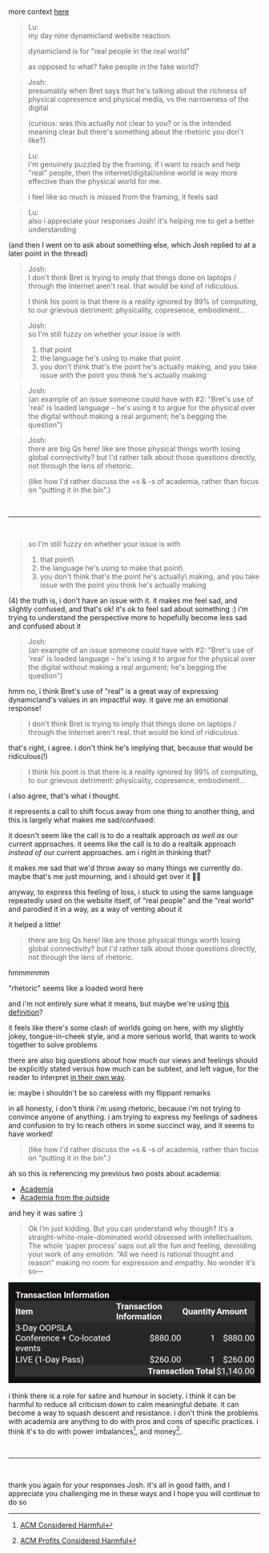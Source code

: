 more context [here](https://www.todepond.com/wikiblogarden/better-computing/dynamicland/website/new/)

> Lu:\
> my day nine dynamicland website reaction: 
> 
> dynamicland is for "real people in the real world"
> 
> as opposed to what? fake people in the fake world?

> Josh:\
> presumably when Bret says that he's talking about the richness of physical copresence and physical media, vs the narrowness of the digital
> 
> (curious: was this actually not clear to you? or is the intended meaning clear but there's something about the rhetoric you don't like?)

> Lu:\
> i'm genuinely puzzled by the framing. if i want to reach and help "real" people, then the internet/digital/online world is way more effective than the physical world for me.
> 
> i feel like so much is missed from the framing, it feels sad

> Lu:\
> also i appreciate your responses Josh! it's helping me to get a better understanding

(and then I went on to ask about something else, which Josh replied to at a later point in the thread) 

> Josh:\
> I don't think Bret is trying to imply that things done on laptops / through the Internet aren't real. that would be kind of ridiculous.
> 
> I think his point is that there is a reality ignored by 99% of computing, to our grievous detriment: physicality, copresence, embodiment...

> Josh:\
> so I'm still fuzzy on whether your issue is with
> 
> 1. that point
> 2. the language he's using to make that point
> 3. you don't think that's the point he's actually making, and you take issue with the point you think he's actually making

> Josh:\
> (an example of an issue someone could have with #2: "Bret's use of 'real' is loaded language – he's using it to argue for the physical over the digital without making a real argument; he's begging the question")

> Josh:\
> there are big Qs here! like are those physical things worth losing global connectivity? but I'd rather talk about those questions directly, not through the lens of rhetoric.
> 
> (like how I'd rather discuss the +s & -s of academia, rather than focus on "putting it in the bin".)

<br>

<hr>

<br>

> so I'm still fuzzy on whether your issue is with
> 
> 1. that point\
> 2. the language he's using to make that point\
> 3. you don't think that's the point he's actually\ making, and you take issue with the point you think he's actually making

(4) the truth is, i don't have an issue with it. it makes me feel sad, and slightly confused, and that's ok! it's ok to feel sad about something :) i'm trying to understand the perspective more to hopefully become less sad and confused about it

> Josh:\
> (an example of an issue someone could have with #2: "Bret's use of 'real' is loaded language – he's using it to argue for the physical over the digital without making a real argument; he's begging the question")

hmm no, i think Bret's use of "real" is a great way of expressing dynamicland's values in an impactful way. it gave me an emotional response!

> I don't think Bret is trying to imply that things done on laptops / through the Internet aren't real. that would be kind of ridiculous.

that's right, i agree. i don't think he's implying that, because that would be ridiculous(!)

> I think his point is that there is a reality ignored by 99% of computing, to our grievous detriment: physicality, copresence, embodiment...

i also agree, that's what i thought.

it represents a call to shift focus away from one thing to another thing, and this is largely what makes me sad/confused:

it doesn't seem like the call is to do a realtalk approach *as well as* our current approaches. it seems like the call is to do a realtalk approach *instead of* our current approaches. am i right in thinking that? 

it makes me sad that we'd throw away so many things we currently do. maybe that's me just mourning, and i should get over it 🤷‍♀️

anyway, to express this feeling of loss, i stuck to using the same language repeatedly used on the website itself, of "real people" and the "real world" and parodied it in a way, as a way of venting about it

it helped a little!

> there are big Qs here! like are those physical things worth losing global connectivity? but I'd rather talk about those questions directly, not through the lens of rhetoric.

hmmmmmm

"rhetoric" seems like a loaded word here

and i'm not entirely sure what it means, but maybe we're using [this definition](https://worrydream.com/RhetoricAndScience/)?

it feels like there's some clash of worlds going on here, with my slightly jokey, tongue-in-cheek style, and a more serious world, that wants to work together to solve problems

there are also big questions about how much our views and feelings should be explicitly stated versus how much can be subtext, and left vague, for the reader to interpret [in their own way](https://www.todepond.com/wikiblogarden/speak/accurate/).

ie: maybe i shouldn't be so careless with my flippant remarks 

in all honesty, i don't think i'm using rhetoric, because i'm not trying to convince anyone of anything. i am trying to express my feelings of sadness and confusion to try to reach others in some succinct way, and it seems to have worked!

> (like how I'd rather discuss the +s & -s of academia, rather than focus on "putting it in the bin".)

ah so this is referencing my previous two posts about academia:

- [Academia](https://www.todepond.com/wikiblogarden/academia)
- [Academia from the outside](https://www.todepond.com/wikiblogarden/academia/from/the-outside/)

and hey it was satire :)

> Ok I’m just kidding. But you can understand why though? It’s a straight-white-male-dominated world obsessed with intellectualism. The whole ‘paper process’ saps out all the fun and feeling, devoiding your work of any emotion. “All we need is rational thought and reason” making no room for expression and empathy. No wonder it's so—

![academia is expensive](exp.png)

i think there is a role for satire and humour in society. i think it can be harmful to reduce all criticism down to calm meaningful debate. it can become a way to squash descent and resistance. i don't think the problems with academia are anything to do with pros and cons of specific practices. i think it's to do with power imbalances[^power], and money[^money].

<br>

<hr>

<br>

thank you again for your responses Josh. it's all in good faith, and I appreciate you challenging me in these ways and I hope you will continue to do so

[^power]: [ACM Considered Harmful](https://se9book.wordpress.com/2011/01/24/acm-considered-harmful/)
[^money]: [ACM Profits Considered Harmful](https://cacm.acm.org/opinion/acm-profits-considered-harmful/)
